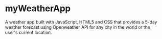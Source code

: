 # myWeatherApp
A weather app built with JavaScript, HTML5 and CSS that provides a 5-day weather forecast using Openweather API for any city in the world or the user's current location.
